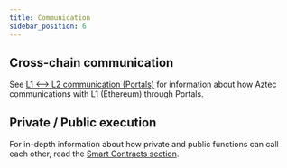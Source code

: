```yaml
---
title: Communication
sidebar_position: 6
---
```


## Cross-chain communication

See [L1 \<--\> L2 communication (Portals)](./cross_chain_calls.md) for information about how Aztec communications with L1 (Ethereum) through Portals.

## Private / Public execution

For in-depth information about how private and public functions can call each other, read the [Smart Contracts section](../../smart_contracts/functions/public_private_calls.md).
